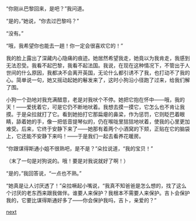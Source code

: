 
“你刚从巴黎回来，是吧？”我问道。

“是的，”她说，“你去过巴黎吗？”

“没有。”

“哦，我希望你也能去一趟！你一定会很喜欢它的！”

我的脸上露出了深藏内心隐痛的痕迹。她居然希望我走，她竟以为我肯走，我感到无法忍受。我看不起巴黎，我看不起法国。我说，在现在这种情况下，不管出于人世间的什么原因，我都决不会离开英国，无论什么都引诱不了我，也打动不了我的心。简单说一句，她又摇动起她的鬈发来了，这时小狗沿小径跑了过来，给我们解了围。

小狗一个劲地对我充满醋意，老是对我吠个不停。她把它抱在怀中——哦，我的天！——爱抚着它，可是它仍不断地吠着。我想去摸一摸它，它怎么也不肯让我摸。于是朵拉就打了它。看到她拍打它那扁瘪的鼻梁，作为惩罚，它则眨巴着眼睛，舔着她的手，像一把低音提琴似的，仍在喉咙里狺狺地吠着，使我的心里更加难受。后来，它终于安静下来了——她那有着两个小酒窝的下颏，正贴在它的脑袋上，它还能不安静下来吗！——于是我们一起去看养花暖房。

“你跟谋得斯通小姐不很熟吧，是不是？”朵拉说道，“我的宝贝！”

（末了一句是对狗说的。哦！要是对我说就好了啊！）

“是的，”我回答说，“一点也不熟。”

“她真是让人讨厌透了！”朵拉噘起小嘴说，“我真不知爸爸是怎么想的，找了这么个讨厌的老东西来跟我做伴。谁要人来保护？我根本不需要人来保护。吉卜会保护我的，它要比谋得斯通好多了——你会保护我吗，吉卜，亲爱的？”

[next](page352)